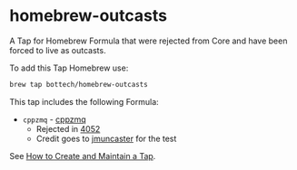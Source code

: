 # homebrew-outcasts
A Tap for Homebrew Formula that were rejected from Core and have been forced to live as outcasts.

To add this Tap Homebrew use:
```bash
brew tap bottech/homebrew-outcasts
```

This tap includes the following Formula:
* `cppzmq` - [cppzmq](https://github.com/zeromq/cppzmq)
  - Rejected in [4052](https://github.com/Homebrew/homebrew-core/pull/4052)
  - Credit goes to [jmuncaster](https://github.com/jmuncaster) for the test

See [How to Create and Maintain a Tap](https://github.com/Homebrew/brew/blob/master/docs/How-to-Create-and-Maintain-a-Tap.md).
